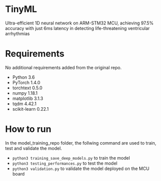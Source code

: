 # TinyML
 Ultra-efficient 1D neural network on ARM-STM32 MCU, achieving 97.5% accuracy with just 6ms latency in detecting life-threatening ventricular arrhythmias


# Requirements
No additional requirements added from the original repo.
- Python 3.6
- PyTorch 1.4.0
- torchtext 0.5.0
- numpy 1.18.1
- matplotlib 3.1.3
- tqdm 4.42.1
- scikit-learn 0.22.1


# How to run
In the model_training_repo folder, the follwing command are used to train, test and validate the model.

- `python3 training_save_deep_models.py` to train the model
- `python3 testing_performances.py` to test the model
- `python3 validation.py` to validate the model deployed on the MCU board
